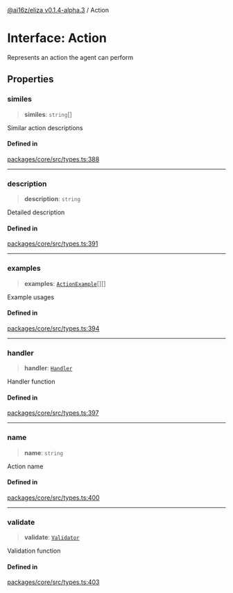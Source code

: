 [@ai16z/eliza v0.1.4-alpha.3](../index.md) / Action

# Interface: Action

Represents an action the agent can perform

## Properties

### similes

> **similes**: `string`[]

Similar action descriptions

#### Defined in

[packages/core/src/types.ts:388](https://github.com/ai16z/eliza/blob/main/packages/core/src/types.ts#L388)

***

### description

> **description**: `string`

Detailed description

#### Defined in

[packages/core/src/types.ts:391](https://github.com/ai16z/eliza/blob/main/packages/core/src/types.ts#L391)

***

### examples

> **examples**: [`ActionExample`](ActionExample.md)[][]

Example usages

#### Defined in

[packages/core/src/types.ts:394](https://github.com/ai16z/eliza/blob/main/packages/core/src/types.ts#L394)

***

### handler

> **handler**: [`Handler`](../type-aliases/Handler.md)

Handler function

#### Defined in

[packages/core/src/types.ts:397](https://github.com/ai16z/eliza/blob/main/packages/core/src/types.ts#L397)

***

### name

> **name**: `string`

Action name

#### Defined in

[packages/core/src/types.ts:400](https://github.com/ai16z/eliza/blob/main/packages/core/src/types.ts#L400)

***

### validate

> **validate**: [`Validator`](../type-aliases/Validator.md)

Validation function

#### Defined in

[packages/core/src/types.ts:403](https://github.com/ai16z/eliza/blob/main/packages/core/src/types.ts#L403)
